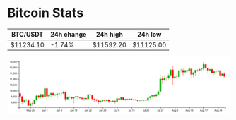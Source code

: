# Bitcoin Stats

BTC/USDT|24h change|24h high|24h low|
|---|---|---|---|
|$11234.10|-1.74%|$11592.20|$11125.00|

<img src="./chart.svg">
